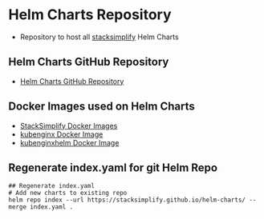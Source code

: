 # Helm Charts Repository
- Repository to host all [stacksimplify](https://stacksimplify.com) Helm Charts 

## Helm Charts GitHub Repository
- [Helm Charts GitHub Repository](https://github.com/mahroofpk/helm-charts)

## Docker Images used on Helm Charts
- [StackSimplify Docker Images](https://github.com/stacksimplify?tab=packages)
- [kubenginx Docker Image](https://github.com/users/stacksimplify/packages/container/package/kubenginx)
- [kubenginxhelm Docker Image](https://github.com/users/stacksimplify/packages/container/package/kubenginxhelm)

## Regenerate index.yaml for git Helm Repo
```t
## Regenerate index.yaml
# Add new charts to existing repo
helm repo index --url https://stacksimplify.github.io/helm-charts/ --merge index.yaml .

```
